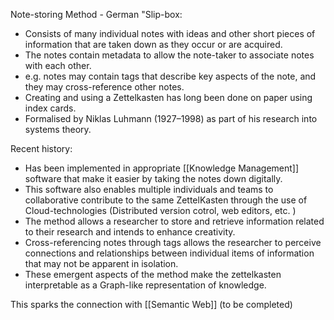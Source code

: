 Note-storing Method - German "Slip-box:
 - Consists of many individual notes with ideas and other short pieces of information that are taken down as they occur or are acquired.
 - The notes contain metadata to allow the note-taker to associate notes with each other.
 - e.g. notes may contain tags that describe key aspects of the note, and they may cross-reference other notes.
 - Creating and using a Zettelkasten has long been done on paper using index cards.
 - Formalised by  Niklas Luhmann (1927–1998) as part of his research into systems theory.

Recent history:
 - Has been implemented in appropriate [[Knowledge Management]] software that make it easier by taking the notes down digitally.
 - This software also enables multiple individuals and teams to collaborative contribute to the same ZettelKasten through the use of Cloud-technologies (Distributed version cotrol, web editors, etc. )
 - The method allows a researcher to store and retrieve information related to their research and intends to enhance creativity.
 - Cross-referencing notes through tags allows the researcher to perceive connections and relationships between individual items of information that may not be apparent in isolation.
 - These emergent aspects of the method make the zettelkasten interpretable as a Graph-like representation of knowledge.

This sparks the connection with [[Semantic Web]] (to be completed)